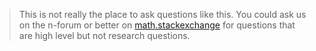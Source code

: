 >This is not really the place to ask questions like this. You could ask us on the n-forum or better on [math.stackexchange](http://math.stackexchange.com/) for questions that are high level but not research questions.